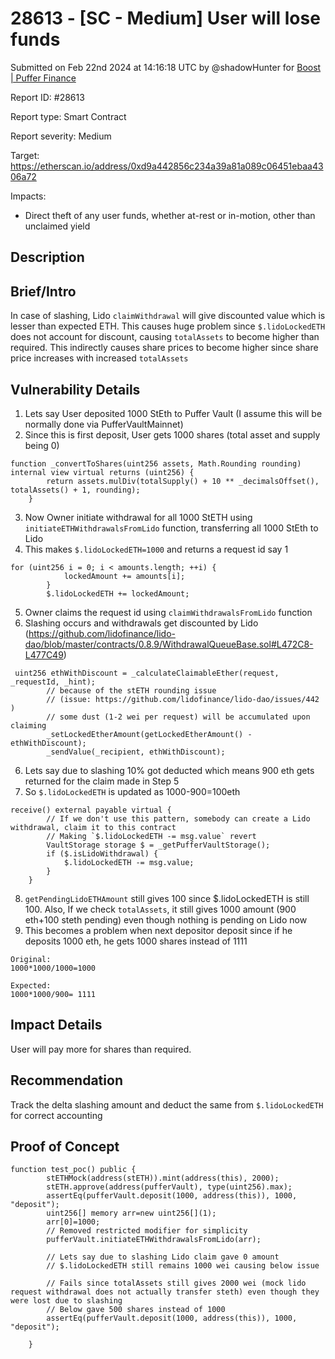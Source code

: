 # 28613 - \[SC - Medium] User will lose funds

Submitted on Feb 22nd 2024 at 14:16:18 UTC by @shadowHunter for [Boost | Puffer Finance](https://immunefi.com/bounty/pufferfinance-boost/)

Report ID: #28613

Report type: Smart Contract

Report severity: Medium

Target: https://etherscan.io/address/0xd9a442856c234a39a81a089c06451ebaa4306a72

Impacts:

* Direct theft of any user funds, whether at-rest or in-motion, other than unclaimed yield

## Description

## Brief/Intro

In case of slashing, Lido `claimWithdrawal` will give discounted value which is lesser than expected ETH. This causes huge problem since `$.lidoLockedETH` does not account for discount, causing `totalAssets` to become higher than required. This indirectly causes share prices to become higher since share price increases with increased `totalAssets`

## Vulnerability Details

1. Lets say User deposited 1000 StEth to Puffer Vault (I assume this will be normally done via PufferVaultMainnet)
2. Since this is first deposit, User gets 1000 shares (total asset and supply being 0)

```
function _convertToShares(uint256 assets, Math.Rounding rounding) internal view virtual returns (uint256) {
        return assets.mulDiv(totalSupply() + 10 ** _decimalsOffset(), totalAssets() + 1, rounding);
    }
```

3. Now Owner initiate withdrawal for all 1000 StETH using `initiateETHWithdrawalsFromLido` function, transferring all 1000 StEth to Lido
4. This makes `$.lidoLockedETH=1000` and returns a request id say 1

```
for (uint256 i = 0; i < amounts.length; ++i) {
            lockedAmount += amounts[i];
        }
        $.lidoLockedETH += lockedAmount;
```

5. Owner claims the request id using `claimWithdrawalsFromLido` function
6. Slashing occurs and withdrawals get discounted by Lido (https://github.com/lidofinance/lido-dao/blob/master/contracts/0.8.9/WithdrawalQueueBase.sol#L472C8-L477C49)

```
 uint256 ethWithDiscount = _calculateClaimableEther(request, _requestId, _hint);
        // because of the stETH rounding issue
        // (issue: https://github.com/lidofinance/lido-dao/issues/442 )
        // some dust (1-2 wei per request) will be accumulated upon claiming
        _setLockedEtherAmount(getLockedEtherAmount() - ethWithDiscount);
        _sendValue(_recipient, ethWithDiscount);
```

6. Lets say due to slashing 10% got deducted which means 900 eth gets returned for the claim made in Step 5
7. So `$.lidoLockedETH` is updated as 1000-900=100eth

```
receive() external payable virtual {
        // If we don't use this pattern, somebody can create a Lido withdrawal, claim it to this contract
        // Making `$.lidoLockedETH -= msg.value` revert
        VaultStorage storage $ = _getPufferVaultStorage();
        if ($.isLidoWithdrawal) {
            $.lidoLockedETH -= msg.value;
        }
    }
```

8. `getPendingLidoETHAmount` still gives 100 since $.lidoLockedETH is still 100. Also, If we check `totalAssets`, it still gives 1000 amount (900 eth+100 steth pending) even though nothing is pending on Lido now
9. This becomes a problem when next depositor deposit since if he deposits 1000 eth, he gets 1000 shares instead of 1111

```
Original:
1000*1000/1000=1000

Expected:
1000*1000/900= 1111
```

## Impact Details

User will pay more for shares than required.

## Recommendation

Track the delta slashing amount and deduct the same from `$.lidoLockedETH` for correct accounting

## Proof of Concept

```
function test_poc() public {
        stETHMock(address(stETH)).mint(address(this), 2000);
        stETH.approve(address(pufferVault), type(uint256).max);
		assertEq(pufferVault.deposit(1000, address(this)), 1000, "deposit");
		uint256[] memory arr=new uint256[](1);
		arr[0]=1000;
		// Removed restricted modifier for simplicity
		pufferVault.initiateETHWithdrawalsFromLido(arr);
		
		// Lets say due to slashing Lido claim gave 0 amount
		// $.lidoLockedETH still remains 1000 wei causing below issue
		
		// Fails since totalAssets still gives 2000 wei (mock lido request withdrawal does not actually transfer steth) even though they were lost due to slashing
		// Below gave 500 shares instead of 1000
		assertEq(pufferVault.deposit(1000, address(this)), 1000, "deposit");

    }
```
